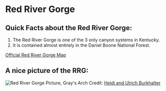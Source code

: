 # Red River Gorge

## Quick Facts about the Red River Gorge:
1. The Red River Gorge is one of the 3 only canyon systems in Kentucky.
2. It is contained almost entirely in the Daniel Boone National Forest.

[Official Red River Gorge Map](https://www.mobilemaplets.com/thumbnails/2624_thumbnail-1024.jpg)

## A nice picture of the RRG:
![Red River Gorge Picture, Gray's Arch](http://a4.pbase.com/o6/19/613119/1/75899083.Auw2itPg.HighlightsShadowsrrg6p.jpg)
Credit: [Heidi and Ulrich Burkhalter](http://www.pbase.com/uloo/image/75899083)